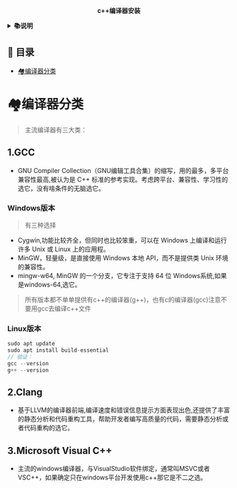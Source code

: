 <div align="center">
<b>c++编译器安装</b>
</div>

<b><details><summary>📚说明</summary></b>
c++有着很多版本的编译器，本文意在梳理清楚主流的编译器的关系以及优劣特点
</details>

## 📑 目录

* [🏘️编译器分类](#fenlei)

<a id=fenlei> </a>
# 🏘️编译器分类
> 主流编译器有三大类：
## 1.GCC
* GNU Compiler Collection（GNU编辑工具合集）的缩写，用的最多，多平台兼容性最高,被认为是 C++ 标准的参考实现。考虑跨平台、兼容性、学习性的选它，没有啥条件的无脑选它。

### Windows版本
> 有三种选择
* Cygwin,功能比较齐全，但同时也比较笨重，可以在 Windows 上编译和运行许多 Unix 或 Linux 上的应用程。
* MinGW，轻量级，是直接使用 Windows 本地 API，而不是提供类 Unix 环境的兼容性。
* mingw-w64, MinGW 的一个分支，它专注于支持 64 位 Windows系统,如果是windows-64,选它。
> 所有版本都不单单提供有c++的编译器(g++)，也有c的编译器(gcc)注意不要用gcc去编译c++文件

### Linux版本
```cpp
sudo apt update
sudo apt install build-essential
// 验证：
gcc --version
g++ --version
```

## 2.Clang
* 基于LLVM的编译器前端,编译速度和错误信息提示方面表现出色,还提供了丰富的静态分析和代码重构工具，帮助开发者编写高质量的代码，需要静态分析或者代码重构的选它。

## 3.Microsoft Visual C++
* 主流的windows编译器，与VisualStudio软件绑定，通常叫MSVC或者VSC++，如果确定只在windows平台开发使用c++那它是不二之选。